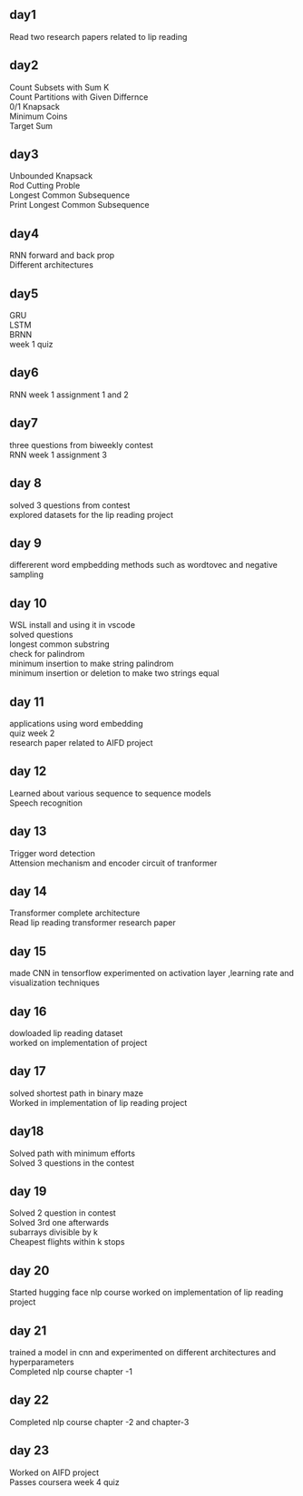 ## day1
Read two research papers related to lip reading
## day2
Count Subsets with Sum K <br>
Count Partitions with Given Differnce <br>
0/1 Knapsack <br>
Minimum Coins <br>
Target Sum <br>
## day3
Unbounded Knapsack  
Rod Cutting Proble  
Longest Common Subsequence    
Print Longest Common Subsequence  
## day4
RNN forward and back prop   
Different architectures
## day5
GRU  
LSTM  
BRNN  
week 1 quiz  
## day6  
RNN week 1 assignment 1 and 2
## day7
three questions from biweekly contest  
RNN week 1 assignment 3
## day 8
solved 3 questions from contest     
explored datasets for the lip reading project
## day 9
differerent word empbedding methods such as wordtovec and negative sampling  
## day 10 
WSL install and using it in vscode  
solved questions   
longest common substring   
check for palindrom   
minimum insertion to make string palindrom  
minimum insertion or deletion to make two strings equal  
## day 11
applications using word embedding  
quiz week 2    
research paper related to AIFD project    
## day 12  
Learned about various sequence to sequence models    
Speech recognition    
## day 13
Trigger word detection   
Attension mechanism and encoder circuit of tranformer   

## day 14
Transformer complete architecture    
Read lip reading transformer research paper
## day 15
made CNN in tensorflow experimented on activation layer ,learning rate and visualization techniques
## day 16 
dowloaded lip reading dataset    
worked on implementation of project
## day 17
solved shortest path in binary maze   
Worked in implementation of lip reading project   
## day18
Solved path with minimum efforts    
Solved 3 questions in the contest    
## day 19
Solved 2 question in contest     
Solved 3rd one afterwards    
subarrays divisible by k    
Cheapest flights within k stops   
## day 20   
Started hugging face nlp course
worked on implementation of lip reading  project     
## day 21
trained a model in cnn and experimented on different architectures and hyperparameters     
Completed nlp course chapter -1     
## day 22
Completed nlp course chapter -2  and chapter-3 
## day 23
Worked on AIFD project   
Passes coursera week 4 quiz   









 

